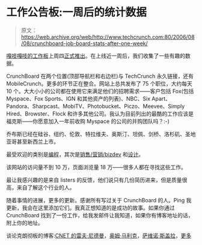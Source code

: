 # 工作公告板:一周后的统计数据

> 原文：<https://web.archive.org/web/http://www.techcrunch.com:80/2006/08/08/crunchboard-job-board-stats-after-one-week/>

[](https://web.archive.org/web/20221209124608/http://www.crunchboard.com/)[嘎吱嘎吱的工作板](https://web.archive.org/web/20221209124608/http://www.crunchboard.com/)上周四[正式推出](https://web.archive.org/web/20221209124608/http://www.beta.techcrunch.com/2006/08/03/introducing-the-crunchboard-job-site/)。在上线近一周后，我们收集了一些有趣的数据。

CrunchBoard 在两个位置(顶部导航栏和右边栏)与 TechCrunch 永久链接，还有 MobileCrunch。更多的环节正在整合。网站上总共发布了 75 个职位，大约每天 10 个。大大小小的公司都在使用它来满足他们的招聘需求——客户包括 Fox(包括 Myspace、Fox Sports、IGN 和其他资产的列表)、NBC、Six Apart、Pandora、Sharpcast、MobiTV、Photobucket、Piczo、Meevee、Simply Hired、Browster、Flock 和许多其他公司。我认为目前列出的最酷的工作应该是福克斯——你愿意加入一年前收购 Myspace 的公司的并购团队吗？:-)

乔布斯已经在硅谷、纽约、伦敦、特拉维夫、奥斯汀、坦佩、剑桥、洛杉矶、圣地亚哥甚至新西兰上市。

最受欢迎的类别是[编程](https://web.archive.org/web/20221209124608/http://www.crunchboard.com/category/programming)，其次是[销售/营销/bizdev](https://web.archive.org/web/20221209124608/http://www.crunchboard.com/category/salesmarketing) 和[设计](https://web.archive.org/web/20221209124608/http://www.crunchboard.com/category/design)。

该网站的访问量不到 10 万，页面浏览量 18 万——很多人都在寻找这些工作。

最让我感兴趣的是来自 listers 的反馈，他们说只有几份简历进来，但是质量很高，来自了解这个行业的人。

随着事情的进展，更多的更新。感谢所有写过关于 CrunchBoard 的人。Ping 我更新，我会在这里添加它们。我真正想知道的是成功的故事。如果你通过 CrunchBoard 找到了一份工作，给我发邮件让我知道，如果你有博客地址的话，附上你的地址。

谈论克朗彻板的博客:[CNET 的雷夫·尼德曼](https://web.archive.org/web/20221209124608/http://reviews.cnet.com/4531-10921_7-6624711.html?tag=blog)，[奥姆·马利克](https://web.archive.org/web/20221209124608/http://gigaom.com/2006/08/04/niche-job-boards-rising/)，[萨维诺·斯盖拉](https://web.archive.org/web/20221209124608/http://savino.wordpress.com/2006/08/09/find-a-job-with-crunchboard-early-stats/)，[更多](https://web.archive.org/web/20221209124608/http://www.crunchnotes.com/?p=250)